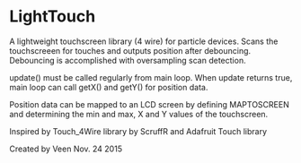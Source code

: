 # LightTouch
A lightweight touchscreen library (4 wire) for particle devices. Scans the touchscreeen for touches and outputs position after debouncing. Debouncing is accomplished with oversampling scan detection.

update() must be called regularly from main loop.  When update returns true, main loop can call getX() and getY() for position data.

Position data can be mapped to an LCD screen by defining MAPTOSCREEN and determining the min and max, X and Y values of the touchscreen.

Inspired by Touch_4Wire library by ScruffR and Adafruit Touch library

Created by Veen Nov. 24 2015
